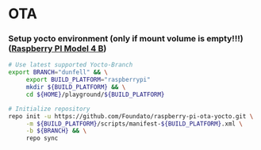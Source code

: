 # OTA

### Setup yocto environment (only if mount volume is empty!!!) ([Raspberry PI Model 4 B](https://hub.mender.io/t/raspberry-pi-4-model-b/889))

```bash
# Use latest supported Yocto-Branch
export BRANCH="dunfell" && \
     export BUILD_PLATFORM="raspberrypi"
     mkdir ${BUILD_PLATFORM} && \
     cd ${HOME}/playground/${BUILD_PLATFORM}

# Initialize repository
repo init -u https://github.com/Foundato/raspberry-pi-ota-yocto.git \
     -m ${BUILD_PLATFORM}/scripts/manifest-${BUILD_PLATFORM}.xml \
     -b ${BRANCH} && \
     repo sync
```

